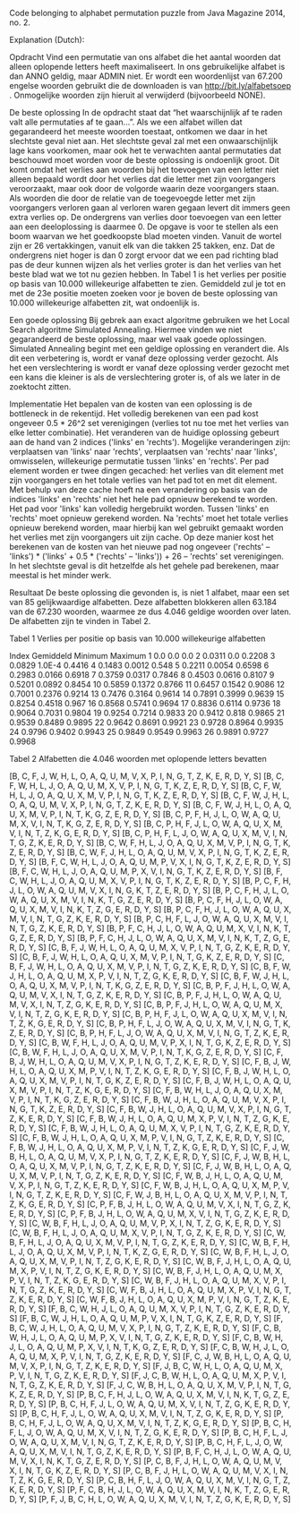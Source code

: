 Code belonging to alphabet permutation puzzle from Java Magazine 2014, no. 2.

Explanation (Dutch):

Opdracht
Vind een permutatie van ons alfabet die het aantal woorden dat alleen oplopende letters heeft maximaliseert. In ons gebruikelijke alfabet is dan ANNO geldig, maar ADMIN niet. Er wordt een woordenlijst van 67.200 engelse woorden gebruikt die de downloaden is van http://bit.ly/alfabetsoep . Onmogelijke woorden zijn hieruit al verwijderd (bijvoorbeeld NONE).

De beste oplossing
In de opdracht staat dat “het waarschijnlijk af te raden valt alle permutaties af te gaan...”. Als we een alfabet willen dat gegarandeerd het meeste woorden toestaat, ontkomen we daar in het slechtste geval niet aan. Het slechtste geval zal met een onwaarschijnlijk lage kans voorkomen, maar ook het te verwachten aantal permutaties dat beschouwd moet worden voor de beste oplossing is ondoenlijk groot.
Dit komt omdat het verlies aan woorden bij het toevoegen van een letter niet alleen bepaald wordt door het verlies dat die letter met zijn voorgangers veroorzaakt, maar ook door de volgorde waarin deze voorgangers staan. Als woorden die door de relatie van de toegevoegde letter met zijn voorgangers verloren gaan al verloren waren gegaan levert dit immers geen extra verlies op. De ondergrens van verlies door toevoegen van een letter aan een deeloplossing is daarmee 0.
De opgave is voor te stellen als een boom waarvan we het goedkoopste blad moeten vinden. Vanuit de wortel zijn er 26 vertakkingen, vanuit elk van die takken 25 takken, enz. Dat de ondergrens niet hoger is dan 0 zorgt ervoor dat we een pad richting blad pas de deur kunnen wijzen als het verlies groter is dan het verlies van het beste blad wat we tot nu gezien hebben.
In Tabel 1 is het verlies per positie op basis van 10.000 willekeurige alfabetten te zien. Gemiddeld zul je tot en met de 23e positie moeten zoeken voor je boven de beste oplossing van 10.000 willekeurige alfabetten zit, wat ondoenlijk is.

Een goede oplossing
Bij gebrek aan exact algoritme gebruiken we het Local Search algoritme Simulated Annealing. Hiermee vinden we niet gegarandeerd de beste oplossing, maar wel vaak goede oplossingen. Simulated Annealing begint met een geldige oplossing en verandert die. Als dit een verbetering is, wordt er vanaf deze oplossing verder gezocht. Als het een verslechtering is wordt er vanaf deze oplossing verder gezocht met een kans die kleiner is als de verslechtering groter is, of als we later in de zoektocht zitten.

Implementatie
Het bepalen van de kosten van een oplossing is de bottleneck in de rekentijd. Het volledig berekenen van een pad kost ongeveer 0.5 * 26^2 set verenigingen (verlies tot nu toe met het verlies van elke letter combinatie). 
Het veranderen van de huidige oplossing gebeurt aan de hand van 2 indices ('links' en 'rechts'). Mogelijke veranderingen zijn: verplaatsen van 'links' naar 'rechts', verplaatsen van 'rechts' naar 'links', omwisselen, willekeurige permutatie tussen 'links' en 'rechts'. 
Per pad element worden er twee dingen gecached: het verlies van dit element met zijn voorgangers en het totale verlies van het pad tot en met dit element. Met behulp van deze cache hoeft na een verandering op basis van de indices 'links' en 'rechts' niet het hele pad opnieuw berekend te worden. Het pad voor 'links' kan volledig hergebruikt worden. Tussen 'links' en 'rechts' moet opnieuw gerekend worden. Na 'rechts' moet het totale verlies opnieuw berekend worden, maar hierbij kan wel gebruikt gemaakt worden het verlies met zijn voorgangers uit zijn cache.
Op deze manier kost het berekenen van de kosten van het nieuwe pad nog ongeveer ('rechts' – 'links') * ('links' + 0.5 * ('rechts' – 'links')) + 26 – 'rechts' set verenigingen. In het slechtste geval is dit hetzelfde als het gehele pad berekenen, maar meestal is het minder werk.

Resultaat
De beste oplossing die gevonden is, is niet 1 alfabet, maar een set van 85 gelijkwaardige alfabetten. Deze alfabetten blokkeren allen 63.184 van de 67.230 woorden, waarmee ze dus 4.046 geldige woorden over laten. De alfabetten zijn te vinden in Tabel 2. 




Tabel 1
Verlies per positie op basis van 10.000 willekeurige alfabetten

Index		Gemiddeld	Minimum		Maximum
1		0.0		0.0		0.0
2		0.0311		0.0		0.2208
3		0.0829		1.0E-4		0.4416
4		0.1483		0.0012		0.548
5		0.2211		0.0054		0.6598
6		0.2983		0.0166		0.6918
7		0.3759		0.0317		0.7846
8		0.4503		0.0616		0.8107
9		0.5201		0.0892		0.8454
10		0.5859		0.1372		0.8766
11		0.6457		0.1542		0.9086
12		0.7001		0.2376		0.9214
13		0.7476		0.3164		0.9614
14		0.7891		0.3999		0.9639
15		0.8254		0.4518		0.967
16		0.8568		0.5741		0.9694
17		0.8836		0.6114		0.9736
18		0.9064		0.7031		0.9804
19		0.9254		0.7214		0.9833
20		0.9412		0.818		0.9865
21		0.9539		0.8489		0.9895
22		0.9642		0.8691		0.9921
23		0.9728		0.8964		0.9935
24		0.9796		0.9402		0.9943
25		0.9849		0.9549		0.9963
26		0.9891		0.9727		0.9968

Tabel 2
Alfabetten die 4.046 woorden met oplopende letters bevatten

[B, C, F, J, W, H, L, O, A, Q, U, M, V, X, P, I, N, G, T, Z, K, E, R, D, Y, S] 
[B, C, F, W, H, L, J, O, A, Q, U, M, X, V, P, I, N, G, T, K, Z, E, R, D, Y, S] 
[B, C, F, W, H, L, J, O, A, Q, U, X, M, V, P, I, N, G, T, K, Z, E, R, D, Y, S] 
[B, C, F, W, J, H, L, O, A, Q, U, M, V, X, P, I, N, G, T, Z, K, E, R, D, Y, S] 
[B, C, F, W, J, H, L, O, A, Q, U, X, M, V, P, I, N, T, K, G, Z, E, R, D, Y, S] 
[B, C, P, F, H, J, L, O, W, A, Q, U, M, X, V, I, N, T, K, G, Z, E, R, D, Y, S] 
[B, C, P, H, F, J, L, O, W, A, Q, U, X, M, V, I, N, T, Z, K, G, E, R, D, Y, S] 
[B, C, P, H, F, L, J, O, W, A, Q, U, X, M, V, I, N, T, G, Z, K, E, R, D, Y, S] 
[B, C, W, F, H, L, J, O, A, Q, U, X, M, V, P, I, N, G, T, K, Z, E, R, D, Y, S] 
[B, C, W, F, J, H, L, O, A, Q, U, M, V, X, P, I, N, G, T, K, Z, E, R, D, Y, S] 
[B, F, C, W, H, L, J, O, A, Q, U, M, P, V, X, I, N, G, T, K, Z, E, R, D, Y, S] 
[B, F, C, W, H, L, J, O, A, Q, U, M, P, X, V, I, N, G, T, K, Z, E, R, D, Y, S] 
[B, F, C, W, H, L, J, O, A, Q, U, M, X, V, P, I, N, G, T, K, Z, E, R, D, Y, S] 
[B, P, C, F, H, J, L, O, W, A, Q, U, M, V, X, I, N, G, K, T, Z, E, R, D, Y, S] 
[B, P, C, F, H, J, L, O, W, A, Q, U, X, M, V, I, N, K, T, G, Z, E, R, D, Y, S] 
[B, P, C, F, H, J, L, O, W, A, Q, U, X, M, V, I, N, K, T, Z, G, E, R, D, Y, S] 
[B, P, C, F, H, J, L, O, W, A, Q, U, X, M, V, I, N, T, G, Z, K, E, R, D, Y, S] 
[B, P, C, H, F, L, J, O, W, A, Q, U, X, M, V, I, N, T, G, Z, K, E, R, D, Y, S] 
[B, P, F, C, H, J, L, O, W, A, Q, U, M, X, V, I, N, K, T, G, Z, E, R, D, Y, S] 
[B, P, F, C, H, J, L, O, W, A, Q, U, X, M, V, I, N, K, T, Z, G, E, R, D, Y, S] 
[C, B, F, J, W, H, L, O, A, Q, U, M, X, V, P, I, N, T, G, Z, K, E, R, D, Y, S] 
[C, B, F, J, W, H, L, O, A, Q, U, X, M, V, P, I, N, T, G, K, Z, E, R, D, Y, S] 
[C, B, F, J, W, H, L, O, A, Q, U, X, M, V, P, I, N, T, G, Z, K, E, R, D, Y, S] 
[C, B, F, W, J, H, L, O, A, Q, U, M, X, P, V, I, N, T, Z, G, K, E, R, D, Y, S] 
[C, B, F, W, J, H, L, O, A, Q, U, X, M, V, P, I, N, T, K, G, Z, E, R, D, Y, S] 
[C, B, P, F, J, H, L, O, W, A, Q, U, M, V, X, I, N, T, G, Z, K, E, R, D, Y, S] 
[C, B, P, F, J, H, L, O, W, A, Q, U, M, V, X, I, N, T, Z, G, K, E, R, D, Y, S] 
[C, B, P, F, J, H, L, O, W, A, Q, U, M, X, V, I, N, T, Z, G, K, E, R, D, Y, S] 
[C, B, P, H, F, J, L, O, W, A, Q, U, X, M, V, I, N, T, Z, K, G, E, R, D, Y, S] 
[C, B, P, H, F, L, J, O, W, A, Q, U, X, M, V, I, N, G, T, K, Z, E, R, D, Y, S] 
[C, B, P, H, F, L, J, O, W, A, Q, U, X, M, V, I, N, G, T, Z, K, E, R, D, Y, S] 
[C, B, W, F, H, L, J, O, A, Q, U, M, V, P, X, I, N, T, G, K, Z, E, R, D, Y, S] 
[C, B, W, F, H, L, J, O, A, Q, U, X, M, V, P, I, N, T, K, G, Z, E, R, D, Y, S] 
[C, F, B, J, W, H, L, O, A, Q, U, M, V, X, P, I, N, G, T, Z, K, E, R, D, Y, S] 
[C, F, B, J, W, H, L, O, A, Q, U, X, M, P, V, I, N, T, Z, K, G, E, R, D, Y, S] 
[C, F, B, J, W, H, L, O, A, Q, U, X, M, V, P, I, N, T, G, K, Z, E, R, D, Y, S] 
[C, F, B, J, W, H, L, O, A, Q, U, X, M, V, P, I, N, T, Z, K, G, E, R, D, Y, S] 
[C, F, B, W, H, L, J, O, A, Q, U, X, M, V, P, I, N, T, K, G, Z, E, R, D, Y, S] 
[C, F, B, W, J, H, L, O, A, Q, U, M, V, X, P, I, N, G, T, K, Z, E, R, D, Y, S] 
[C, F, B, W, J, H, L, O, A, Q, U, M, V, X, P, I, N, G, T, Z, K, E, R, D, Y, S] 
[C, F, B, W, J, H, L, O, A, Q, U, M, X, P, V, I, N, T, Z, G, K, E, R, D, Y, S] 
[C, F, B, W, J, H, L, O, A, Q, U, M, X, V, P, I, N, T, G, Z, K, E, R, D, Y, S] 
[C, F, B, W, J, H, L, O, A, Q, U, X, M, P, V, I, N, G, T, Z, K, E, R, D, Y, S] 
[C, F, B, W, J, H, L, O, A, Q, U, X, M, P, V, I, N, T, Z, K, G, E, R, D, Y, S] 
[C, F, J, W, B, H, L, O, A, Q, U, M, V, X, P, I, N, G, T, Z, K, E, R, D, Y, S] 
[C, F, J, W, B, H, L, O, A, Q, U, X, M, V, P, I, N, G, T, Z, K, E, R, D, Y, S] 
[C, F, J, W, B, H, L, O, A, Q, U, X, M, V, P, I, N, T, G, Z, K, E, R, D, Y, S] 
[C, F, W, B, J, H, L, O, A, Q, U, M, V, X, P, I, N, G, T, Z, K, E, R, D, Y, S] 
[C, F, W, B, J, H, L, O, A, Q, U, X, M, P, V, I, N, G, T, Z, K, E, R, D, Y, S] 
[C, F, W, J, B, H, L, O, A, Q, U, X, M, V, P, I, N, T, Z, K, G, E, R, D, Y, S] 
[C, P, F, B, J, H, L, O, W, A, Q, U, M, V, X, I, N, T, G, Z, K, E, R, D, Y, S] 
[C, P, F, B, J, H, L, O, W, A, Q, U, M, X, V, I, N, T, G, Z, K, E, R, D, Y, S] 
[C, W, B, F, H, L, J, O, A, Q, U, M, V, P, X, I, N, T, Z, G, K, E, R, D, Y, S] 
[C, W, B, F, H, L, J, O, A, Q, U, M, X, V, P, I, N, T, G, Z, K, E, R, D, Y, S] 
[C, W, B, F, H, L, J, O, A, Q, U, X, M, V, P, I, N, T, G, Z, K, E, R, D, Y, S] 
[C, W, B, F, H, L, J, O, A, Q, U, X, M, V, P, I, N, T, K, Z, G, E, R, D, Y, S] 
[C, W, B, F, H, L, J, O, A, Q, U, X, M, V, P, I, N, T, Z, G, K, E, R, D, Y, S] 
[C, W, B, F, J, H, L, O, A, Q, U, M, X, P, V, I, N, T, Z, G, K, E, R, D, Y, S] 
[C, W, B, F, J, H, L, O, A, Q, U, M, X, P, V, I, N, T, Z, K, G, E, R, D, Y, S] 
[C, W, B, F, J, H, L, O, A, Q, U, M, X, V, P, I, N, T, G, Z, K, E, R, D, Y, S] 
[C, W, F, B, J, H, L, O, A, Q, U, M, X, P, V, I, N, G, T, Z, K, E, R, D, Y, S] 
[C, W, F, B, J, H, L, O, A, Q, U, X, M, P, V, I, N, G, T, Z, K, E, R, D, Y, S] 
[F, B, C, W, H, J, L, O, A, Q, U, M, X, V, P, I, N, T, G, Z, K, E, R, D, Y, S] 
[F, B, C, W, J, H, L, O, A, Q, U, M, P, V, X, I, N, T, G, K, Z, E, R, D, Y, S] 
[F, B, C, W, J, H, L, O, A, Q, U, M, V, X, P, I, N, G, T, Z, K, E, R, D, Y, S] 
[F, C, B, W, H, J, L, O, A, Q, U, M, P, X, V, I, N, T, G, Z, K, E, R, D, Y, S] 
[F, C, B, W, H, J, L, O, A, Q, U, M, P, X, V, I, N, T, K, G, Z, E, R, D, Y, S] 
[F, C, B, W, H, J, L, O, A, Q, U, M, X, P, V, I, N, T, G, Z, K, E, R, D, Y, S] 
[F, C, J, W, B, H, L, O, A, Q, U, M, V, X, P, I, N, G, T, Z, K, E, R, D, Y, S] 
[F, J, B, C, W, H, L, O, A, Q, U, M, X, P, V, I, N, T, G, Z, K, E, R, D, Y, S] 
[F, J, C, B, W, H, L, O, A, Q, U, M, X, P, V, I, N, T, G, Z, K, E, R, D, Y, S] 
[F, J, C, W, B, H, L, O, A, Q, U, X, M, V, P, I, N, T, G, K, Z, E, R, D, Y, S] 
[P, B, C, F, H, J, L, O, W, A, Q, U, X, M, V, I, N, K, T, G, Z, E, R, D, Y, S] 
[P, B, C, H, F, J, L, O, W, A, Q, U, M, X, V, I, N, T, Z, G, K, E, R, D, Y, S] 
[P, B, C, H, F, J, L, O, W, A, Q, U, X, M, V, I, N, T, Z, G, K, E, R, D, Y, S] 
[P, B, C, H, F, J, L, O, W, A, Q, U, X, M, V, I, N, T, Z, K, G, E, R, D, Y, S] 
[P, B, C, H, F, L, J, O, W, A, Q, U, M, X, V, I, N, T, Z, G, K, E, R, D, Y, S] 
[P, B, C, H, F, L, J, O, W, A, Q, U, X, M, V, I, N, G, T, Z, K, E, R, D, Y, S] 
[P, B, C, H, F, L, J, O, W, A, Q, U, X, M, V, I, N, T, G, Z, K, E, R, D, Y, S] 
[P, B, F, C, H, J, L, O, W, A, Q, U, M, V, X, I, N, K, T, G, Z, E, R, D, Y, S] 
[P, C, B, F, J, H, L, O, W, A, Q, U, M, V, X, I, N, T, G, K, Z, E, R, D, Y, S] 
[P, C, B, F, J, H, L, O, W, A, Q, U, M, V, X, I, N, T, Z, K, G, E, R, D, Y, S] 
[P, C, B, H, F, L, J, O, W, A, Q, U, X, M, V, I, N, G, T, Z, K, E, R, D, Y, S] 
[P, F, C, B, H, J, L, O, W, A, Q, U, X, M, V, I, N, K, T, Z, G, E, R, D, Y, S] 
[P, F, J, B, C, H, L, O, W, A, Q, U, X, M, V, I, N, T, Z, G, K, E, R, D, Y, S] 
